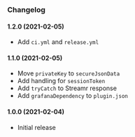 ### Changelog

#### 1.2.0 (2021-02-05)
* Add `ci.yml` and `release.yml`

#### 1.1.0 (2021-02-05)
* Move `privateKey` to `secureJsonData`
* Add handling for `sessionToken`
* Add `tryCatch` to Streamr response
* Add `grafanaDependency` to `plugin.json`

#### 1.0.0 (2021-02-04)
* Initial release
